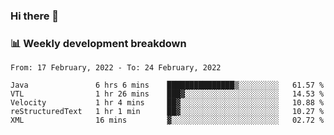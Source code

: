 ### Hi there 👋

### 📊 Weekly development breakdown
<!--START_SECTION:waka-->
```text
From: 17 February, 2022 - To: 24 February, 2022

Java               6 hrs 6 mins    ███████████████▒░░░░░░░░░   61.57 % 
VTL                1 hr 26 mins    ███▓░░░░░░░░░░░░░░░░░░░░░   14.53 % 
Velocity           1 hr 4 mins     ██▓░░░░░░░░░░░░░░░░░░░░░░   10.88 % 
reStructuredText   1 hr 1 min      ██▓░░░░░░░░░░░░░░░░░░░░░░   10.27 % 
XML                16 mins         ▓░░░░░░░░░░░░░░░░░░░░░░░░   02.72 % 
```
<!--END_SECTION:waka-->
